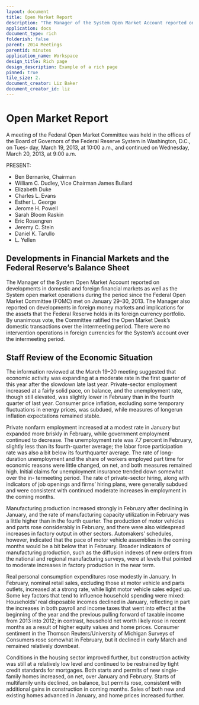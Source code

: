 ```yaml
---
layout: document
title: Open Market Report
description: "The Manager of the System Open Market Account reported on developments in domestic and foreign financial markets as well as the System open market operations during the period since the Federal Open Market Committee (FOMC) met on January 29–30, 2013. "
application: docs
document_type: rich
folderish: false
parent: 2014 Meetings
parentid: minutes
application_name: Workspace
design_title: Rich page
design_description: Example of a rich page
pinned: true
tile_size: 2.
document_creator: Liz Baker
document_creator_id: liz
---
```


# Open Market Report
A meeting of the Federal Open Market Committee was held in the offices of the Board of Governors of the Federal Reserve System in Washington, D.C., on Tues- day, March 19, 2013, at 10:00 a.m., and continued on Wednesday, March 20, 2013, at 9:00 a.m.

PRESENT:
- Ben Bernanke, Chairman
- William C. Dudley, Vice Chairman James Bullard
- Elizabeth Duke
- Charles L. Evans
- Esther L. George
- Jerome H. Powell
- Sarah Bloom Raskin
- Eric Rosengren
- Jeremy C. Stein
- Daniel K. Tarullo
- L. Yellen

## Developments in Financial Markets and the Federal Reserve’s Balance Sheet
The Manager of the System Open Market Account reported on developments in domestic and foreign financial markets as well as the System open market operations during the period since the Federal Open Market Committee (FOMC) met on January 29–30, 2013. The Manager also reported on developments in foreign money markets and implications for the assets that the Federal Reserve holds in its foreign currency portfolio. By unanimous vote, the Committee ratified the Open Market Desk’s domestic transactions over the intermeeting period. There were no intervention operations in foreign currencies for the System’s account over the intermeeting period.

## Staff Review of the Economic Situation
The information reviewed at the March 19–20 meeting suggested that economic activity was expanding at a moderate rate in the first quarter of this year after the slowdown late last year. Private-sector employment increased at a fairly solid pace, on balance, and the unemployment rate, though still elevated, was slightly lower in February than in the fourth quarter of last year. Consumer price inflation, excluding some temporary fluctuations in energy prices, was subdued, while measures of longerun inflation expectations remained stable.

Private nonfarm employment increased at a modest rate in January but expanded more briskly in February, while government employment continued to decrease. The unemployment rate was 7.7 percent in February, slightly less than its fourth-quarter average; the labor force participation rate was also a bit below its fourthquarter average. The rate of long-duration unemployment and the share of workers employed part time for economic reasons were little changed, on net, and both measures remained high. Initial claims for unemployment insurance trended down somewhat over the in- termeeting period. The rate of private-sector hiring, along with indicators of job openings and firms’ hiring plans, were generally subdued and were consistent with continued moderate increases in employment in the coming months.

Manufacturing production increased strongly in February after declining in January, and the rate of manufacturing capacity utilization in February was a little higher than in the fourth quarter. The production of motor vehicles and parts rose considerably in February, and there were also widespread increases in factory output in other sectors. Automakers’ schedules, however, indicated that the pace of motor vehicle assemblies in the coming months would be a bit below that in February. Broader indicators of manufacturing production, such as the diffusion indexes of new orders from the national and regional manufacturing surveys, were at levels that pointed to moderate increases in factory production in the near term.

Real personal consumption expenditures rose modestly in January. In February, nominal retail sales, excluding those at motor vehicle and parts outlets, increased at a strong rate, while light motor vehicle sales edged up. Some key factors that tend to influence household spending were mixed: Households’ real disposable incomes declined in January, reflecting in part the increases in both payroll and income taxes that went into effect at the beginning of the year and the previous pulling forward of taxable income from 2013 into 2012; in contrast, household net worth likely rose in recent months as a result of higher equity values and home prices. Consumer sentiment in the Thomson Reuters/University of Michigan Surveys of Consumers rose somewhat in February, but it declined in early March and remained relatively downbeat.

Conditions in the housing sector improved further, but construction activity was still at a relatively low level and continued to be restrained by tight credit standards for mortgages. Both starts and permits of new single- family homes increased, on net, over January and February. Starts of multifamily units declined, on balance, but permits rose, consistent with additional gains in construction in coming months. Sales of both new and existing homes advanced in January, and home prices increased further.